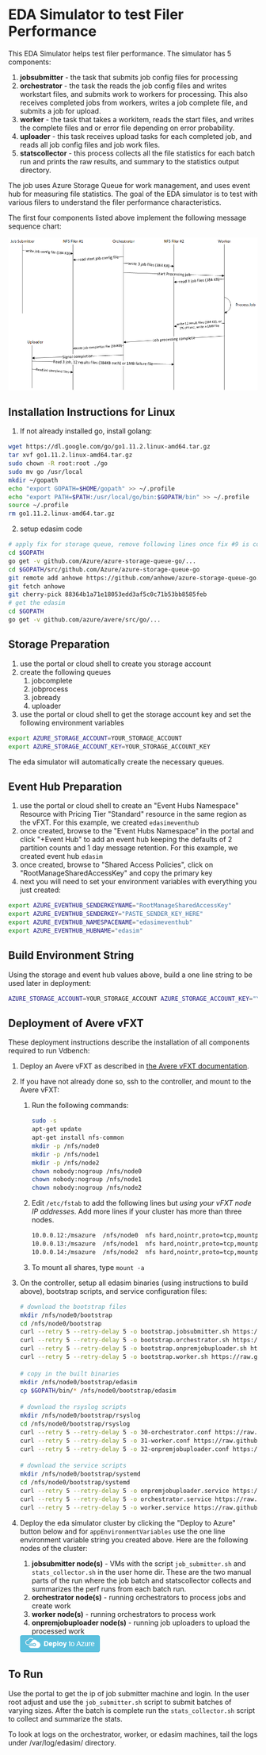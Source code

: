 # EDA Simulator to test Filer Performance

This EDA Simulator helps test filer performance.  The simulator has 5 components:
 1. **jobsubmitter** - the task that submits job config files for processing
 1. **orchestrator** - the task the reads the job config files and writes workstart files, and submits work to workers for processing.  This also receives completed jobs from workers, writes a job complete file, and submits a job for upload.
 1. **worker** - the task that takes a workitem, reads the start files, and writes the complete files and or error file depending on error probability. 
 1. **uploader** - this task receives upload tasks for each completed job, and reads all job config files and job work files.
 1. **statscollector** - this process collects all the file statistics for each batch run and prints the raw results, and summary to the statistics output directory.
 
The job uses Azure Storage Queue for work management, and uses event hub for measuring file statistics.  The goal of the EDA simulator is to test with various filers to understand the filer performance characteristics.

The first four components listed above implement the following message sequence chart:

![Message sequence chart for the job dispatch](../../../../docs/images/edasim/msc.png)

## Installation Instructions for Linux

 1. If not already installed go, install golang:

```bash
wget https://dl.google.com/go/go1.11.2.linux-amd64.tar.gz
tar xvf go1.11.2.linux-amd64.tar.gz
sudo chown -R root:root ./go
sudo mv go /usr/local
mkdir ~/gopath
echo "export GOPATH=$HOME/gopath" >> ~/.profile
echo "export PATH=$PATH:/usr/local/go/bin:$GOPATH/bin" >> ~/.profile
source ~/.profile
rm go1.11.2.linux-amd64.tar.gz
```

 2. setup edasim code
```bash
# apply fix for storage queue, remove following lines once fix #9 is committed
cd $GOPATH
go get -v github.com/Azure/azure-storage-queue-go/...
cd $GOPATH/src/github.com/Azure/azure-storage-queue-go
git remote add anhowe https://github.com/anhowe/azure-storage-queue-go.git
git fetch anhowe
git cherry-pick 88364b1a71e18053edd3af5c0c71b53bb8585feb
# get the edasim
cd $GOPATH
go get -v github.com/azure/avere/src/go/...
```

## Storage Preparation

 1. use the portal or cloud shell to create you storage account
 1. create the following queues
     1. jobcomplete
     1. jobprocess
     1. jobready
     1. uploader
 1. use the portal or cloud shell to get the storage account key and set the following environment variables
```bash
export AZURE_STORAGE_ACCOUNT=YOUR_STORAGE_ACCOUNT
export AZURE_STORAGE_ACCOUNT_KEY=YOUR_STORAGE_ACCOUNT_KEY
```

The eda simulator will automatically create the necessary queues.

## Event Hub Preparation

 1. use the portal or cloud shell to create an "Event Hubs Namespace" Resource with Pricing Tier "Standard" resource in the same region as the vFXT.  For this example, we created `edasimeventhub`
 1. once created, browse to the "Event Hubs Namespace" in the portal and click "+Event Hub" to add an event hub keeping the defaults of 2 partition counts and 1 day message retention.  For this example, we created event hub `edasim`
 1. once created, browse to "Shared Access Policies", click on "RootManageSharedAccessKey" and copy the primary key
 1. next you will need to set your environment variables with everything you just created:

```bash
export AZURE_EVENTHUB_SENDERKEYNAME="RootManageSharedAccessKey"
export AZURE_EVENTHUB_SENDERKEY="PASTE_SENDER_KEY_HERE"
export AZURE_EVENTHUB_NAMESPACENAME="edasimeventhub"
export AZURE_EVENTHUB_HUBNAME="edasim"
```

## Build Environment String

Using the storage and event hub values above, build a one line string to be used later in deployment:

```bash
AZURE_STORAGE_ACCOUNT=YOUR_STORAGE_ACCOUNT AZURE_STORAGE_ACCOUNT_KEY="YOUR_STORAGE_ACCOUNT_KEY" AZURE_EVENTHUB_SENDERKEYNAME="RootManageSharedAccessKey" AZURE_EVENTHUB_SENDERKEY="PASTE_SENDER_KEY_HERE" AZURE_EVENTHUB_NAMESPACENAME="edasimeventhub" AZURE_EVENTHUB_HUBNAME="edasim"
```

## Deployment of Avere vFXT

These deployment instructions describe the installation of all components required to run Vdbench:

1. Deploy an Avere vFXT as described in [the Avere vFXT documentation](https://aka.ms/averedocs).

2. If you have not already done so, ssh to the controller, and mount to the Avere vFXT:

    1. Run the following commands:
        ```bash
        sudo -s
        apt-get update
        apt-get install nfs-common
        mkdir -p /nfs/node0
        mkdir -p /nfs/node1
        mkdir -p /nfs/node2
        chown nobody:nogroup /nfs/node0
        chown nobody:nogroup /nfs/node1
        chown nobody:nogroup /nfs/node2
        ```

    2. Edit `/etc/fstab` to add the following lines but *using your vFXT node IP addresses*. Add more lines if your cluster has more than three nodes.
        ```bash
        10.0.0.12:/msazure	/nfs/node0	nfs hard,nointr,proto=tcp,mountproto=tcp,retry=30 0 0
        10.0.0.13:/msazure	/nfs/node1	nfs hard,nointr,proto=tcp,mountproto=tcp,retry=30 0 0
        10.0.0.14:/msazure	/nfs/node2	nfs hard,nointr,proto=tcp,mountproto=tcp,retry=30 0 0
        ```

    3. To mount all shares, type `mount -a`

4. On the controller, setup all edasim binaries (using instructions to build above), bootstrap scripts, and service configuration files:
    ```bash
    # download the bootstrap files
    mkdir /nfs/node0/bootstrap
    cd /nfs/node0/bootstrap
    curl --retry 5 --retry-delay 5 -o bootstrap.jobsubmitter.sh https://raw.githubusercontent.com/Azure/Avere/master/src/go/cmd/edasim/deploymentartifacts/bootstrap/bootstrap.jobsubmitter.sh
    curl --retry 5 --retry-delay 5 -o bootstrap.orchestrator.sh https://raw.githubusercontent.com/Azure/Avere/master/src/go/cmd/edasim/deploymentartifacts/bootstrap/bootstrap.orchestrator.sh
    curl --retry 5 --retry-delay 5 -o bootstrap.onpremjobuploader.sh https://raw.githubusercontent.com/Azure/Avere/master/src/go/cmd/edasim/deploymentartifacts/bootstrap/bootstrap.onpremjobuploader.sh
    curl --retry 5 --retry-delay 5 -o bootstrap.worker.sh https://raw.githubusercontent.com/Azure/Avere/master/src/go/cmd/edasim/deploymentartifacts/bootstrap/bootstrap.worker.sh

    # copy in the built binaries
    mkdir /nfs/node0/bootstrap/edasim
    cp $GOPATH/bin/* /nfs/node0/bootstrap/edasim

    # download the rsyslog scripts
    mkdir /nfs/node0/bootstrap/rsyslog
    cd /nfs/node0/bootstrap/rsyslog
    curl --retry 5 --retry-delay 5 -o 30-orchestrator.conf https://raw.githubusercontent.com/Azure/Avere/master/src/go/cmd/edasim/deploymentartifacts/bootstrap/rsyslog/30-orchestrator.conf
    curl --retry 5 --retry-delay 5 -o 31-worker.conf https://raw.githubusercontent.com/Azure/Avere/master/src/go/cmd/edasim/deploymentartifacts/bootstrap/rsyslog/31-worker.conf
    curl --retry 5 --retry-delay 5 -o 32-onpremjobuploader.conf https://raw.githubusercontent.com/Azure/Avere/master/src/go/cmd/edasim/deploymentartifacts/bootstrap/rsyslog/32-onpremjobuploader.conf

    # download the service scripts
    mkdir /nfs/node0/bootstrap/systemd
    cd /nfs/node0/bootstrap/systemd
    curl --retry 5 --retry-delay 5 -o onpremjobuploader.service https://raw.githubusercontent.com/Azure/Avere/master/src/go/cmd/edasim/deploymentartifacts/bootstrap/systemd/onpremjobuploader.service
    curl --retry 5 --retry-delay 5 -o orchestrator.service https://raw.githubusercontent.com/Azure/Avere/master/src/go/cmd/edasim/deploymentartifacts/bootstrap/systemd/orchestrator.service
    curl --retry 5 --retry-delay 5 -o worker.service https://raw.githubusercontent.com/Azure/Avere/master/src/go/cmd/edasim/deploymentartifacts/bootstrap/systemd/worker.service
    ```

6. Deploy the eda simulator cluster by clicking the "Deploy to Azure" button below and for `appEnvironmentVariables` use the one line environment variable string you created above.  Here are the following nodes of the cluster:
    1. **jobsubmitter node(s)** - VMs with the script `job_submitter.sh` and `stats_collector.sh` in the user home dir.  These are the two manual parts of the run where the job batch and statscollector collects and summarizes the perf runs from each batch run.
    1. **orchestrator node(s)** - running orchestrators to process jobs and create work
    1. **worker node(s)** - running orchestrators to process work
    1. **onpremjobuploader node(s)** - running job uploaders to upload the processed work

    <a href="https://portal.azure.com/#create/Microsoft.Template/uri/https%3A%2F%2Fraw.githubusercontent.com%2FAzure%2FAvere%2Fmaster%2Fsrc%2Fgo%2Fcmd%2Fedasim%2Fdeploymentartifacts%2Ftemplate%2Fazuredeploy.json" target="_blank">
    <img src="https://raw.githubusercontent.com/Azure/azure-quickstart-templates/master/1-CONTRIBUTION-GUIDE/images/deploytoazure.png"/>
    </a>

## To Run

Use the portal to get the ip of job submitter machine and login.  In the user root adjust and use the `job_submitter.sh` script to submit batches of varying sizes.  After the batch is complete run the `stats_collector.sh` script to collect and summarize the stats.

To look at logs on the orchestrator, worker, or edasim machines, tail the logs under /var/log/edasim/ directory.
